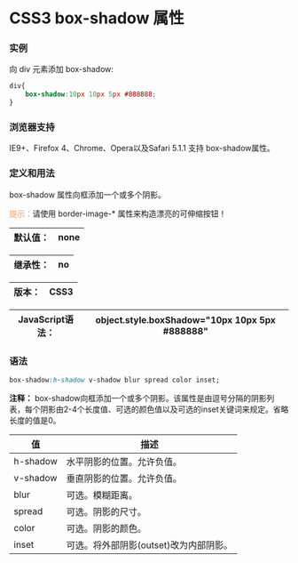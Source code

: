 # CSS3 box-shadow 属性

### 实例
向 div 元素添加 box-shadow:
```css
div{
    box-shadow:10px 10px 5px #888888;
}
```

### 浏览器支持
IE9+、Firefox 4、Chrome、Opera以及Safari 5.1.1 支持 box-shadow属性。

### 定义和用法
box-shadow 属性向框添加一个或多个阴影。

<font color="#FF9955">提示：</font>请使用 border-image-* 属性来构造漂亮的可伸缩按钮！

|默认值：|none|
|---|---|

|继承性：|no|
|---|---|

|版本：|CSS3|
|---|---|

|JavaScript语法：|object.style.boxShadow="10px 10px 5px #888888"|
|---|---|

### 语法
```css
box-shadow:h-shadow v-shadow blur spread color inset;
```

**注释：** box-shadow向框添加一个或多个阴影。该属性是由逗号分隔的阴影列表，每个阴影由2-4个长度值、可选的颜色值以及可选的inset关键词来规定。省略长度的值是0。

|值|描述|
|---|---|
|h-shadow|水平阴影的位置。允许负值。|
|v-shadow|垂直阴影的位置。允许负值。|
|blur|可选。模糊距离。|
|spread|可选。阴影的尺寸。|
|color|可选。阴影的颜色。|
|inset|可选。将外部阴影(outset)改为内部阴影。|








